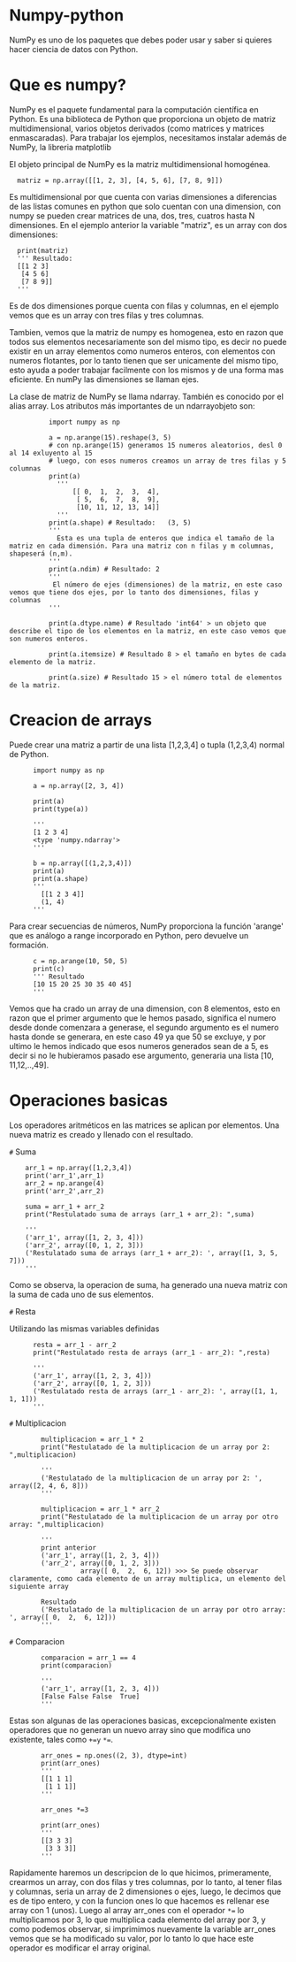 # Numpy-python
  NumPy es uno de los paquetes que debes poder usar y saber si quieres hacer ciencia de datos con Python. 
# Que es numpy?

  NumPy es el paquete fundamental para la computación científica en Python. Es una biblioteca de Python que proporciona un objeto de matriz multidimensional, varios objetos derivados (como matrices y matrices enmascaradas). Para trabajar los ejemplos, necesitamos instalar además de NumPy, la libreria matplotlib

  El objeto principal de NumPy es la matriz multidimensional homogénea.

      matriz = np.array([[1, 2, 3], [4, 5, 6], [7, 8, 9]])
  
  Es multidimensional por que cuenta con varias dimensiones a diferencias de las listas comunes en python que solo cuentan con una dimension, con numpy se pueden crear matrices de una, dos, tres, cuatros hasta N dimensiones. En el ejemplo anterior la variable "matriz", es un array con dos dimensiones:

      print(matriz) 
      ''' Resultado:
      [[1 2 3]
       [4 5 6]
       [7 8 9]]
      '''
  Es de dos dimensiones porque cuenta con filas y columnas, en el ejemplo vemos que es un array con tres filas y tres columnas.

  Tambien, vemos que la matriz de numpy es homogenea, esto en razon que todos sus elementos necesariamente son del mismo tipo, es decir no puede existir en un array elementos como numeros enteros, con elementos con numeros flotantes, por lo tanto tienen que ser unicamente del mismo tipo, esto ayuda a poder trabajar facilmente con los mismos y de una forma mas eficiente. En numPy las dimensiones se llaman ejes.

La clase de matriz de NumPy se llama ndarray. También es conocido por el alias array. Los atributos más importantes de un ndarrayobjeto son:



              import numpy as np
              
              a = np.arange(15).reshape(3, 5)
              # con np.arange(15) generamos 15 numeros aleatorios, desl 0 al 14 exluyento al 15
              # luego, con esos numeros creamos un array de tres filas y 5 columnas
              print(a)
                '''
                    [[ 0,  1,  2,  3,  4],
                     [ 5,  6,  7,  8,  9],
                     [10, 11, 12, 13, 14]]
                '''
              print(a.shape) # Resultado:   (3, 5)  
              '''
                Esta es una tupla de enteros que indica el tamaño de la matriz en cada dimensión. Para una matriz con n filas y m columnas,                   shapeserá (n,m).
              '''
              print(a.ndim) # Resultado: 2
              '''
               El número de ejes (dimensiones) de la matriz, en este caso vemos que tiene dos ejes, por lo tanto dos dimensiones, filas y                   columnas
              '''
    
              print(a.dtype.name) # Resultado 'int64' > un objeto que describe el tipo de los elementos en la matriz, en este caso vemos que               son numeros enteros.
              
              print(a.itemsize) # Resultado 8 > el tamaño en bytes de cada elemento de la matriz.
              
              print(a.size) # Resultado 15 > el número total de elementos de la matriz.
              

# Creacion de arrays

  Puede crear una matriz a partir de una lista [1,2,3,4] o tupla (1,2,3,4) normal de Python.

          import numpy as np

          a = np.array([2, 3, 4])
          
          print(a)
          print(type(a))

          '''
          [1 2 3 4]
          <type 'numpy.ndarray'>
          '''

          b = np.array([(1,2,3,4)])
          print(a)
          print(a.shape)
          '''
            [[1 2 3 4]]
            (1, 4)
          '''


Para crear secuencias de números, NumPy proporciona la función 'arange' que es análogo a range incorporado en Python, pero devuelve un formación. 

          c = np.arange(10, 50, 5)
          print(c)
          ''' Resultado
          [10 15 20 25 30 35 40 45]
          '''

Vemos que ha crado un array de una dimension, con 8 elementos, esto en razon que el primer argumento que le hemos pasado, significa el numero desde donde comenzara a generase, el segundo argumento es el numero hasta donde se generara, en este caso 49 ya que 50 se excluye, y por ultimo le hemos indicado que esos numeros generados sean de a 5, es decir si no le hubieramos pasado ese argumento, generaria una lista [10, 11,12,..,49]. 



# Operaciones basicas
Los operadores aritméticos en las matrices se aplican por elementos. Una nueva matriz es creado y llenado con el resultado. 

`#` Suma

        arr_1 = np.array([1,2,3,4])
        print('arr_1',arr_1)
        arr_2 = np.arange(4)
        print('arr_2',arr_2)
        
        suma = arr_1 + arr_2
        print("Restulatado suma de arrays (arr_1 + arr_2): ",suma)
        
        '''
        ('arr_1', array([1, 2, 3, 4]))
        ('arr_2', array([0, 1, 2, 3]))
        ('Restulatado suma de arrays (arr_1 + arr_2): ', array([1, 3, 5, 7]))
        '''

Como se observa, la operacion de suma, ha generado una nueva matriz con la suma de cada uno de sus elementos.

`#` Resta

Utilizando las mismas variables definidas
  
          resta = arr_1 - arr_2
          print("Restulatado resta de arrays (arr_1 - arr_2): ",resta)
          
          '''
          ('arr_1', array([1, 2, 3, 4]))
          ('arr_2', array([0, 1, 2, 3]))
          ('Restulatado resta de arrays (arr_1 - arr_2): ', array([1, 1, 1, 1]))
          '''

`#` Multiplicacion

            multiplicacion = arr_1 * 2
            print("Restulatado de la multiplicacion de un array por 2: ",multiplicacion)

            '''
            ('Restulatado de la multiplicacion de un array por 2: ', array([2, 4, 6, 8]))
            '''

            multiplicacion = arr_1 * arr_2
            print("Restulatado de la multiplicacion de un array por otro array: ",multiplicacion)

            '''
            print anterior
            ('arr_1', array([1, 2, 3, 4]))
            ('arr_2', array([0, 1, 2, 3]))
                      array([ 0,  2,  6, 12]) >>> Se puede observar claramente, como cada elemento de un array multiplica, un elemento del               siguiente array

            Resultado
            ('Restulatado de la multiplicacion de un array por otro array: ', array([ 0,  2,  6, 12]))
            '''
`#` Comparacion

            comparacion = arr_1 == 4
            print(comparacion)
            
            '''
            ('arr_1', array([1, 2, 3, 4]))
            [False False False  True]
            '''

Estas son algunas de las operaciones basicas, excepcionalmente existen operadores que no generan un nuevo array sino que modifica uno existente, tales como `+=y` `*=`.

            arr_ones = np.ones((2, 3), dtype=int)
            print(arr_ones)
            '''
            [[1 1 1]
             [1 1 1]]
            '''
            
            arr_ones *=3
            
            print(arr_ones)
            '''
            [[3 3 3]
             [3 3 3]]
            '''

Rapidamente haremos un descripcion de lo que hicimos, primeramente, crearmos un array, con dos filas y tres columnas, por lo tanto, al tener filas y columnas, seria un array de 2 dimensiones o ejes, luego, le decimos que es de tipo entero, y con la funcion ones lo que hacemos es rellenar ese array con 1 (unos). Luego al array arr_ones con el operador `*=` lo multiplicamos por 3, lo que multiplica cada elemento del array por 3, y como podemos observar, si imprimimos nuevamente la variable arr_ones vemos que se ha modificado su valor, por lo tanto lo que hace este operador es modificar el array original. 


 
